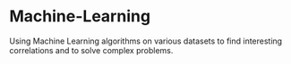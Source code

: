 # Machine-Learning
Using Machine Learning algorithms on various datasets to find interesting correlations and to solve complex problems.


